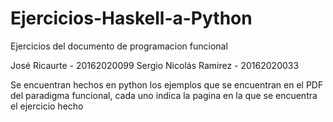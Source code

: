 # Ejercicios-Haskell-a-Python
Ejercicios del documento de programacion funcional

José Ricaurte - 20162020099
Sergio Nicolás Ramirez - 20162020033

Se  encuentran hechos en python los ejemplos que se encuentran en el PDF del paradigma funcional, cada uno indica la pagina en la que se encuentra el ejercicio hecho
